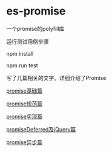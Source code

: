 # es-promise

一个promise的polyfill库

运行测试用例步骤

npm install

npm run test

写了几篇相关的文字。详细介绍了Promise

[promise基础篇](http://www.imliutao.com/post/promise-base.html)

[promise规范篇](http://www.imliutao.com/post/promise-specification.html)

[promise实现篇](http://www.imliutao.com/post/promise-achieve.html)

[promiseDeferred及jQuery篇](http://www.imliutao.com/post/promise-deferred.html)

[promise异步篇](http://www.imliutao.com/post/promise-asyn.html)

